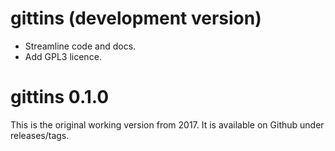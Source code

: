 # gittins (development version)

* Streamline code and docs.
* Add GPL3 licence.

# gittins 0.1.0

This is the original working version from 2017. It is available on Github under releases/tags.
